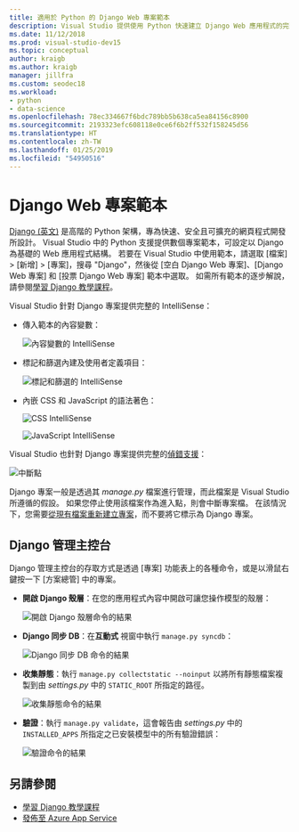 ```yaml
---
title: 適用於 Python 的 Django Web 專案範本
description: Visual Studio 提供使用 Python 快速建立 Django Web 應用程式的完整範本。
ms.date: 11/12/2018
ms.prod: visual-studio-dev15
ms.topic: conceptual
author: kraigb
ms.author: kraigb
manager: jillfra
ms.custom: seodec18
ms.workload:
- python
- data-science
ms.openlocfilehash: 78ec334667f6bdc789bb5b638ca5ea84156c8900
ms.sourcegitcommit: 2193323efc608118e0ce6f6b2ff532f158245d56
ms.translationtype: HT
ms.contentlocale: zh-TW
ms.lasthandoff: 01/25/2019
ms.locfileid: "54950516"
---
```

# <a name="django-web-project-template"></a>Django Web 專案範本

[Django (英文)](https://www.djangoproject.com/) 是高階的 Python 架構，專為快速、安全且可擴充的網頁程式開發所設計。 Visual Studio 中的 Python 支援提供數個專案範本，可設定以 Django 為基礎的 Web 應用程式結構。 若要在 Visual Studio 中使用範本，請選取 [檔案] > [新增] > [專案]，搜尋 "Django"，然後從 [空白 Django Web 專案]、[Django Web 專案] 和 [投票 Django Web 專案] 範本中選取。 如需所有範本的逐步解說，請參閱[學習 Django 教學課程](learn-django-in-visual-studio-step-01-project-and-solution.md)。

Visual Studio 針對 Django 專案提供完整的 IntelliSense：

- 傳入範本的內容變數：

    ![內容變數的 IntelliSense](media/template-django-intellisense.png)

- 標記和篩選內建及使用者定義項目：

    ![標記和篩選的 IntelliSense](media/template-django-intellisense-filter.png)

- 內嵌 CSS 和 JavaScript 的語法著色：

    ![CSS IntelliSense](media/template-django-intellisense-css.png)

    ![JavaScript IntelliSense](media/template-django-intellisense-js.png)

Visual Studio 也針對 Django 專案提供完整的[偵錯支援](debugging-python-in-visual-studio.md)：

![中斷點](media/template-django-debugging.png)

Django 專案一般是透過其 *manage.py* 檔案進行管理，而此檔案是 Visual Studio 所遵循的假設。 如果您停止使用該檔案作為進入點，則會中斷專案檔。 在該情況下，您需要[從現有檔案重新建立專案](managing-python-projects-in-visual-studio.md#create-a-project-from-existing-files)，而不要將它標示為 Django 專案。

## <a name="django-management-console"></a>Django 管理主控台

Django 管理主控台的存取方式是透過 [專案] 功能表上的各種命令，或是以滑鼠右鍵按一下 [方案總管] 中的專案。

- **開啟 Django 殼層**：在您的應用程式內容中開啟可讓您操作模型的殼層：

    ![開啟 Django 殼層命令的結果](media/template-django-console-shell.png)

- **Django 同步 DB**：在**互動式** 視窗中執行 `manage.py syncdb`：

    ![Django 同步 DB 命令的結果](media/template-django-console-sync-db.png)

- **收集靜態**：執行 `manage.py collectstatic --noinput` 以將所有靜態檔案複製到由 *settings.py* 中的 `STATIC_ROOT` 所指定的路徑。

    ![收集靜態命令的結果](media/template-django-console-collect-static.png)

- **驗證**：執行 `manage.py validate`，這會報告由 *settings.py* 中的 `INSTALLED_APPS` 所指定之已安裝模型中的所有驗證錯誤：

    ![驗證命令的結果](media/template-django-console-validate.png)

## <a name="see-also"></a>另請參閱

- [學習 Django 教學課程](learn-django-in-visual-studio-step-01-project-and-solution.md)
- [發佈至 Azure App Service](publishing-python-web-applications-to-azure-from-visual-studio.md)
